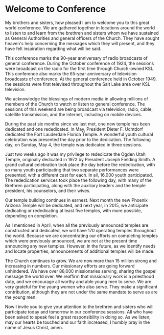 # Welcome to Conference

My brothers and sisters, how pleased I am to welcome you to this great world
conference. We are gathered together in locations around the world to listen
to and learn from the brethren and sisters whom we have sustained as General
Authorities and general officers of the Church. They have sought heaven's help
concerning the messages which they will present, and they have felt
inspiration regarding what will be said.

This conference marks the 90-year anniversary of radio broadcasts of general
conference. During the October conference of 1924, the sessions were broadcast
on the radio for the first time through Church-owned KSL. This conference also
marks the 65-year anniversary of television broadcasts of conference. At the
general conference held in October 1949, the sessions were first televised
throughout the Salt Lake area over KSL television.

We acknowledge the blessings of modern media in allowing millions of members
of the Church to watch or listen to general conference. The sessions of this
weekend are being broadcast via television, radio, cable, satellite
transmission, and the Internet, including on mobile devices.

During the past six months since we last met, one new temple has been
dedicated and one rededicated. In May, President Dieter F. Uchtdorf dedicated
the Fort Lauderdale Florida Temple. A wonderful youth cultural celebration was
presented the day prior to the dedication. The following day, on Sunday, May
4, the temple was dedicated in three sessions.

Just two weeks ago it was my privilege to rededicate the Ogden Utah Temple,
originally dedicated in 1972 by President Joseph Fielding Smith. A grand
cultural celebration took place the day before the rededication, with so many
youth participating that two separate performances were presented, with a
different cast for each. In all, 16,000 youth participated. The rededication
services took place the following day, with many of the Brethren
participating, along with the auxiliary leaders and the temple president, his
counselors, and their wives.

Our temple building continues in earnest. Next month the new Phoenix Arizona
Temple will be dedicated, and next year, in 2015, we anticipate dedicating or
rededicating at least five temples, with more possible, depending on
completion.

As I mentioned in April, when all the previously announced temples are
constructed and dedicated, we will have 170 operating temples throughout the
world. Because we are concentrating our efforts on completing temples which
were previously announced, we are not at the present time announcing any new
temples. However, in the future, as we identify needs and locate properties,
announcements of additional temples will be made.

The Church continues to grow. We are now more than 15 million strong and
increasing in numbers. Our missionary efforts are going forward unhindered. We
have over 88,000 missionaries serving, sharing the gospel message the world
over. We reaffirm that missionary work is a priesthood duty, and we encourage
all worthy and able young men to serve. We are very grateful for the young
women who also serve. They make a significant contribution, although they are
not under the same mandate to serve as are the young men.

Now I invite you to give your attention to the brethren and sisters who will
participate today and tomorrow in our conference sessions. All who have been
asked to speak feel a great responsibility in doing so. As we listen, may our
hearts be touched and our faith increased, I humbly pray in the name of Jesus
Christ, amen.

